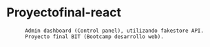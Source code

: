 # Proyectofinal-react
          Admin dashboard (Control panel), utilizando fakestore API.
          Proyecto final BIT (Bootcamp desarrollo web).
